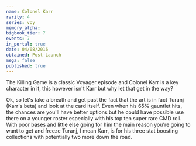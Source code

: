 ```yaml
---
name: Colonel Karr
rarity: 4
series: voy
memory_alpha:
bigbook_tier: 7
events: 7
in_portal: true
date: 04/08/2016
obtained: Post-Launch
mega: false
published: true
---
```


The Killing Game is a classic Voyager episode and Colonel Karr is a key character in it, this however isn't Karr but why let that get in the way? 

Ok, so let's take a breath and get past the fact that the art is in fact Turanj (Karr's beta) and look at the card itself. Even when his 65% gauntlet hits, the chances are you'll have better options but he could have possible use there on a younger roster especially with his top ten super rare CMD roll. With poor bases and little else going for him the main reason you're going to want to get and freeze Turanj, I mean Karr, is for his three stat boosting collections with potentially two more down the road.
